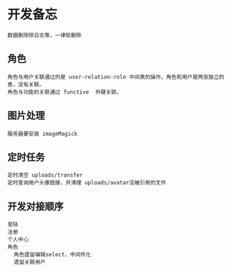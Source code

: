 # 开发备忘

```
数据删除除日志等，一律软删除
```

## 角色
```
角色与用户关联通过的是 user-relation-role 中间表的操作，角色和用户是两张独立的表，没有关联。
角色与功能的关联通过 functive  外键关联。
```

## 图片处理
```
服务器要安装 imageMagick
```

## 定时任务
```
定时清空 uploads/transfer
定时查询用户头像链接，并清理 uploads/avatar没被引用的文件
```

## 开发对接顺序
```
登陆
注册
个人中心
角色
  角色遗留编辑select，中间件化
  遗留关联用户
  
```